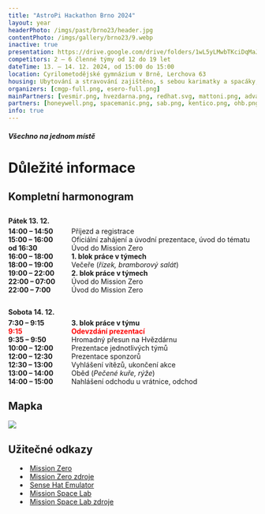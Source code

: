 ```yaml
---
title: "AstroPi Hackathon Brno 2024"
layout: year
headerPhoto: /imgs/past/brno23/header.jpg
contentPhoto: /imgs/gallery/brno23/9.webp
inactive: true
presentation: https://drive.google.com/drive/folders/1wL5yLMwbTKciDqMaJn0R0c_IPgb4GcS9?usp=sharing
competitors: 2 – 6 členné týmy od 12 do 19 let
dateTime: 13. – 14. 12. 2024, od 15:00 do 15:00
location: Cyrilometodějské gymnázium v Brně, Lerchova 63
housing: Ubytování a stravování zajištěno, s sebou karimatky a spacáky, možnost malého nákupu na místě
organizers: [cmgp-full.png, esero-full.png]
mainPartners: [vesmir.png, hvezdarna.png, redhat.svg, mattoni.png, advantech.png, mcbs.png]
partners: [honeywell.png, spacemanic.png, sab.png, kentico.png, ohb.png, jic.png, hikade.png, planetum-full.png]
info: true
---
```


##### Všechno na jednom místě
# Důležité informace

## Kompletní harmonogram

<style>
    .timetable {
        display: flex;
        width: 100%;
        flex-direction: column;
        align-items: flex-start;
        justify-content: center;
    }
    .timetable:nth-of-type(2) {
        margin: 2em 0;
    }
    .timetable-element {
        display: grid;
        grid-template-columns: 100px 1fr;
        grid-gap: 2em;
    }
    .timetable > strong {
        margin-bottom: .3em !important;
        display: block;
        font-size: var(--h4-size)
    }
    .timetable-time {
        color: var(--light-blue2);
        font-weight: bold;
    }
    .time-alert {
        font-weight: bold;
        color: red !important;
    }
    ul, ol {
        list-style-position: inside;
    }
    #content p:has(img) {
        margin: 0 auto;
    }
</style>

<div class="timetable">
    <strong>Pátek 13. 12.</strong>
    <div class="timetable-element">
        <div class="timetable-time">14:00 – 14:50</div>
        <div class="timetable-info">Příjezd a registrace</div>
    </div>
    <div class="timetable-element">
        <div class="timetable-time">15:00 – 16:00</div>
        <div class="timetable-info">Oficiální zahájení a úvodní prezentace, úvod do tématu</div>
    </div>
    <div class="timetable-element">
        <div class="timetable-time">od 16:30</div>
        <div class="timetable-info">Úvod do Mission Zero</div>
    </div>
    <div class="timetable-element">
        <div class="timetable-time">16:00 – 18:00</div>
        <div class="timetable-info"><strong>1. blok práce v týmech</strong></div>
    </div>
    <div class="timetable-element">
        <div class="timetable-time">18:00 – 19:00</div>
        <div class="timetable-info">Večeře (<em>řízek, bramborový salát</em>)</div>
    </div>
    <div class="timetable-element">
        <div class="timetable-time">19:00 – 22:00</div>
        <div class="timetable-info"><strong>2. blok práce v týmech</strong></div>
    </div>
    <div class="timetable-element">
        <div class="timetable-time">22:00 – 07:00</div>
        <div class="timetable-info">Úvod do Mission Zero</div>
    </div>
    <div class="timetable-element">
        <div class="timetable-time">22:00 – 7:00</div>
        <div class="timetable-info">Úvod do Mission Zero</div>
    </div>
</div>

<div class="timetable">
    <strong>Sobota 14. 12.</strong>
    <div class="timetable-element">
        <div class="timetable-time">7:30 – 9:15</div>
        <div class="timetable-info"><strong>3. blok práce v týmu</strong></div>
    </div>
    <div class="timetable-element time-alert">
        <div class="timetable-time">9:15</div>
        <div class="timetable-info">Odevzdání prezentací</div>
    </div>
    <div class="timetable-element">
        <div class="timetable-time">9:35 – 9:50</div>
        <div class="timetable-info">Hromadný přesun na Hvězdárnu</div>
    </div>
    <div class="timetable-element">
        <div class="timetable-time">10:00 – 12:00</div>
        <div class="timetable-info">Prezentace jednotlivých týmů</div>
    </div>
    <div class="timetable-element">
        <div class="timetable-time">12:00 – 12:30</div>
        <div class="timetable-info">Prezentace sponzorů</div>
    </div>
    <div class="timetable-element">
        <div class="timetable-time">12:30 – 13:00</div>
        <div class="timetable-info">Vyhlášení vítězů, ukončení akce</div>
    </div>
    <div class="timetable-element">
        <div class="timetable-time">13:00 – 14:00</div>
        <div class="timetable-info">Oběd (<em>Pečené kuře, rýže</em>)</div>
    </div>
    <div class="timetable-element">
        <div class="timetable-time">14:00 – 15:00</div>
        <div class="timetable-info">Nahlášení odchodu u vrátnice, odchod</div>
    </div>
</div>

## Mapka

![](/imgs/base/mapa.png)

## Užitečné odkazy

- [Mission Zero](https://astro-pi.org/mission-zero)
- [Mission Zero zdroje](https://astro-pi.org/mission-zero/resources)
- [Sense Hat Emulator](https://trinket.io/sense-hat)
- [Mission Space Lab](https://astro-pi.org/mission-space-lab/)
- [Mission Space Lab zdroje](https://astro-pi.org/mission-space-lab/resources)